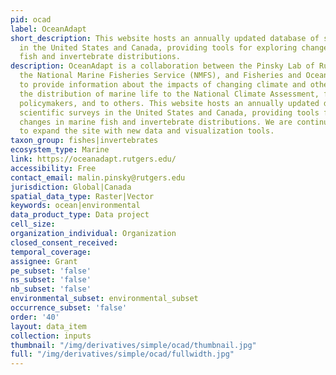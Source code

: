 ```yaml
---
pid: ocad
label: OceanAdapt
short_description: This website hosts an annually updated database of scientific surveys
  in the United States and Canada, providing tools for exploring changes in marine
  fish and invertebrate distributions.
description: OceanAdapt is a collaboration between the Pinsky Lab of Rutgers University,
  the National Marine Fisheries Service (NMFS), and Fisheries and Oceans Canada (DFO)
  to provide information about the impacts of changing climate and other factors on
  the distribution of marine life to the National Climate Assessment, fisheries communities,
  policymakers, and to others. This website hosts an annually updated database of
  scientific surveys in the United States and Canada, providing tools for exploring
  changes in marine fish and invertebrate distributions. We are continually working
  to expand the site with new data and visualization tools.
taxon_group: fishes|invertebrates
ecosystem_type: Marine
link: https://oceanadapt.rutgers.edu/
accessibility: Free
contact_email: malin.pinsky@rutgers.edu
jurisdiction: Global|Canada
spatial_data_type: Raster|Vector
keywords: ocean|environmental
data_product_type: Data project
cell_size: 
organization_individual: Organization
closed_consent_received: 
temporal_coverage: 
assignee: Grant
pe_subset: 'false'
ns_subset: 'false'
nb_subset: 'false'
environmental_subset: environmental_subset
occurrence_subset: 'false'
order: '40'
layout: data_item
collection: inputs
thumbnail: "/img/derivatives/simple/ocad/thumbnail.jpg"
full: "/img/derivatives/simple/ocad/fullwidth.jpg"
---
```

